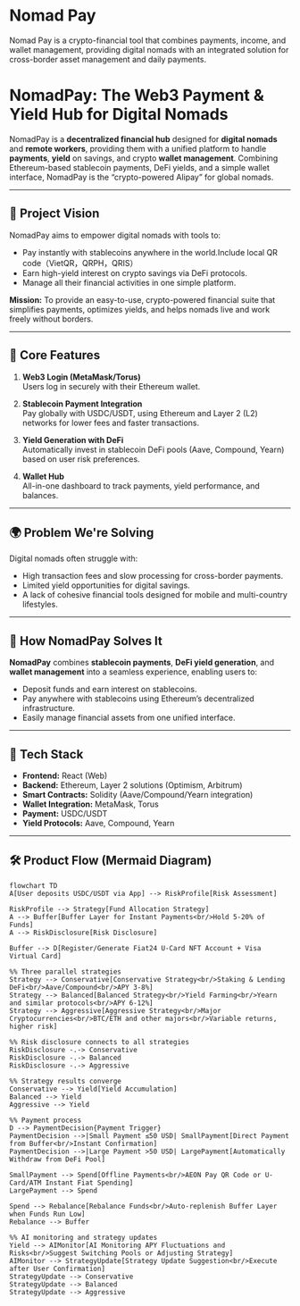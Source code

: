# Nomad Pay
Nomad Pay is a crypto-financial tool that combines payments, income, and wallet management, providing digital nomads with an integrated solution for cross-border asset management and daily payments.

# NomadPay: The Web3 Payment & Yield Hub for Digital Nomads

NomadPay is a **decentralized financial hub** designed for **digital nomads** and **remote workers**, providing them with a unified platform to handle **payments**, **yield** on savings, and crypto **wallet management**. Combining Ethereum-based stablecoin payments, DeFi yields, and a simple wallet interface, NomadPay is the “crypto-powered Alipay” for global nomads.

---

## 🚀 Project Vision

NomadPay aims to empower digital nomads with tools to:
- Pay instantly with stablecoins anywhere in the world.Include local QR code（VietQR，QRPH，QRIS）
- Earn high-yield interest on crypto savings via DeFi protocols.
- Manage all their financial activities in one simple platform.

**Mission:** To provide an easy-to-use, crypto-powered financial suite that simplifies payments, optimizes yields, and helps nomads live and work freely without borders.

---

## 🔑 Core Features

1. **Web3 Login (MetaMask/Torus)**  
   Users log in securely with their Ethereum wallet.

2. **Stablecoin Payment Integration**  
   Pay globally with USDC/USDT, using Ethereum and Layer 2 (L2) networks for lower fees and faster transactions.

3. **Yield Generation with DeFi**  
   Automatically invest in stablecoin DeFi pools (Aave, Compound, Yearn) based on user risk preferences.

4. **Wallet Hub**  
   All-in-one dashboard to track payments, yield performance, and balances.

---

## 🌍 Problem We're Solving

Digital nomads often struggle with:
- High transaction fees and slow processing for cross-border payments.
- Limited yield opportunities for digital savings.
- A lack of cohesive financial tools designed for mobile and multi-country lifestyles.

---

## 🚀 How NomadPay Solves It

**NomadPay** combines **stablecoin payments**, **DeFi yield generation**, and **wallet management** into a seamless experience, enabling users to:
- Deposit funds and earn interest on stablecoins.
- Pay anywhere with stablecoins using Ethereum’s decentralized infrastructure.
- Easily manage financial assets from one unified interface.

---

## 🧠 Tech Stack

- **Frontend:** React (Web)
- **Backend:** Ethereum, Layer 2 solutions (Optimism, Arbitrum)
- **Smart Contracts:** Solidity (Aave/Compound/Yearn integration)
- **Wallet Integration:** MetaMask, Torus
- **Payment:** USDC/USDT
- **Yield Protocols:** Aave, Compound, Yearn

---

## 🛠 Product Flow (Mermaid Diagram)

```mermaid
flowchart TD
A[User deposits USDC/USDT via App] --> RiskProfile[Risk Assessment]

RiskProfile --> Strategy[Fund Allocation Strategy]
A --> Buffer[Buffer Layer for Instant Payments<br/>Hold 5-20% of Funds]
A --> RiskDisclosure[Risk Disclosure]

Buffer --> D[Register/Generate Fiat24 U-Card NFT Account + Visa Virtual Card]

%% Three parallel strategies
Strategy --> Conservative[Conservative Strategy<br/>Staking & Lending DeFi<br/>Aave/Compound<br/>APY 3-8%]
Strategy --> Balanced[Balanced Strategy<br/>Yield Farming<br/>Yearn and similar protocols<br/>APY 6-12%]
Strategy --> Aggressive[Aggressive Strategy<br/>Major Cryptocurrencies<br/>BTC/ETH and other majors<br/>Variable returns, higher risk]

%% Risk disclosure connects to all strategies
RiskDisclosure -.-> Conservative
RiskDisclosure -.-> Balanced
RiskDisclosure -.-> Aggressive

%% Strategy results converge
Conservative --> Yield[Yield Accumulation]
Balanced --> Yield
Aggressive --> Yield

%% Payment process
D --> PaymentDecision{Payment Trigger}
PaymentDecision -->|Small Payment ≤50 USD| SmallPayment[Direct Payment from Buffer<br/>Instant Confirmation]
PaymentDecision -->|Large Payment >50 USD| LargePayment[Automatically Withdraw from DeFi Pool]

SmallPayment --> Spend[Offline Payments<br/>AEON Pay QR Code or U-Card/ATM Instant Fiat Spending]
LargePayment --> Spend

Spend --> Rebalance[Rebalance Funds<br/>Auto-replenish Buffer Layer when Funds Run Low]
Rebalance --> Buffer

%% AI monitoring and strategy updates
Yield --> AIMonitor[AI Monitoring APY Fluctuations and Risks<br/>Suggest Switching Pools or Adjusting Strategy]
AIMonitor --> StrategyUpdate[Strategy Update Suggestion<br/>Execute after User Confirmation]
StrategyUpdate --> Conservative
StrategyUpdate --> Balanced
StrategyUpdate --> Aggressive
```

